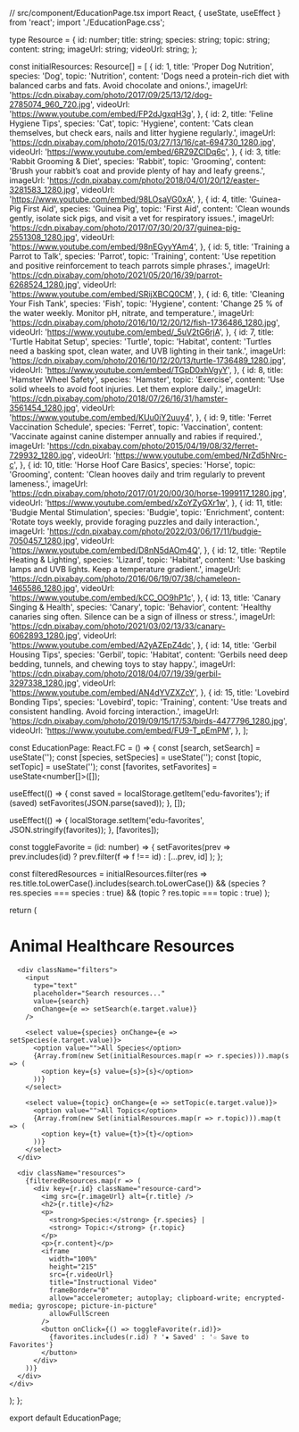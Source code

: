 // src/component/EducationPage.tsx
import React, { useState, useEffect } from 'react';
import './EducationPage.css';

type Resource = {
  id: number;
  title: string;
  species: string;
  topic: string;
  content: string;
  imageUrl: string;
  videoUrl: string;
};

const initialResources: Resource[] = [
  {
    id: 1,
    title: 'Proper Dog Nutrition',
    species: 'Dog',
    topic: 'Nutrition',
    content: 'Dogs need a protein-rich diet with balanced carbs and fats. Avoid chocolate and onions.',
    imageUrl: 'https://cdn.pixabay.com/photo/2017/09/25/13/12/dog-2785074_960_720.jpg',
    videoUrl: 'https://www.youtube.com/embed/FP2dJgxqH3g',
  },
  {
    id: 2,
    title: 'Feline Hygiene Tips',
    species: 'Cat',
    topic: 'Hygiene',
    content: 'Cats clean themselves, but check ears, nails and litter hygiene regularly.',
    imageUrl: 'https://cdn.pixabay.com/photo/2015/03/27/13/16/cat-694730_1280.jpg',
    videoUrl: 'https://www.youtube.com/embed/6RZ9ZClDq6c',
  },
  {
    id: 3,
    title: 'Rabbit Grooming & Diet',
    species: 'Rabbit',
    topic: 'Grooming',
    content: 'Brush your rabbit’s coat and provide plenty of hay and leafy greens.',
    imageUrl: 'https://cdn.pixabay.com/photo/2018/04/01/20/12/easter-3281583_1280.jpg',
    videoUrl: 'https://www.youtube.com/embed/98LOsaVG0xA',
  },
  {
    id: 4,
    title: 'Guinea-Pig First Aid',
    species: 'Guinea Pig',
    topic: 'First Aid',
    content: 'Clean wounds gently, isolate sick pigs, and visit a vet for respiratory issues.',
    imageUrl: 'https://cdn.pixabay.com/photo/2017/07/30/20/37/guinea-pig-2551308_1280.jpg',
    videoUrl: 'https://www.youtube.com/embed/98nEGyyYAm4',
  },
  {
    id: 5,
    title: 'Training a Parrot to Talk',
    species: 'Parrot',
    topic: 'Training',
    content: 'Use repetition and positive reinforcement to teach parrots simple phrases.',
    imageUrl: 'https://cdn.pixabay.com/photo/2021/05/20/16/39/parrot-6268524_1280.jpg',
    videoUrl: 'https://www.youtube.com/embed/SRijXBCQ0CM',
  },
  {
    id: 6,
    title: 'Cleaning Your Fish Tank',
    species: 'Fish',
    topic: 'Hygiene',
    content: 'Change 25 % of the water weekly. Monitor pH, nitrate, and temperature.',
    imageUrl: 'https://cdn.pixabay.com/photo/2016/10/12/20/12/fish-1736486_1280.jpg',
    videoUrl: 'https://www.youtube.com/embed/_5uV2tG6rjA',
  },
  {
    id: 7,
    title: 'Turtle Habitat Setup',
    species: 'Turtle',
    topic: 'Habitat',
    content: 'Turtles need a basking spot, clean water, and UVB lighting in their tank.',
    imageUrl: 'https://cdn.pixabay.com/photo/2016/10/12/20/13/turtle-1736489_1280.jpg',
    videoUrl: 'https://www.youtube.com/embed/TGpD0xhVgyY',
  },
  {
    id: 8,
    title: 'Hamster Wheel Safety',
    species: 'Hamster',
    topic: 'Exercise',
    content: 'Use solid wheels to avoid foot injuries. Let them explore daily.',
    imageUrl: 'https://cdn.pixabay.com/photo/2018/07/26/16/31/hamster-3561454_1280.jpg',
    videoUrl: 'https://www.youtube.com/embed/KUu0iY2uuy4',
  },
  {
    id: 9,
    title: 'Ferret Vaccination Schedule',
    species: 'Ferret',
    topic: 'Vaccination',
    content: 'Vaccinate against canine distemper annually and rabies if required.',
    imageUrl: 'https://cdn.pixabay.com/photo/2015/04/19/08/32/ferret-729932_1280.jpg',
    videoUrl: 'https://www.youtube.com/embed/NrZd5hNrc-c',
  },
  {
    id: 10,
    title: 'Horse Hoof Care Basics',
    species: 'Horse',
    topic: 'Grooming',
    content: 'Clean hooves daily and trim regularly to prevent lameness.',
    imageUrl: 'https://cdn.pixabay.com/photo/2017/01/20/00/30/horse-1999117_1280.jpg',
    videoUrl: 'https://www.youtube.com/embed/xZoYZyGXr1w',
  },
  {
    id: 11,
    title: 'Budgie Mental Stimulation',
    species: 'Budgie',
    topic: 'Enrichment',
    content: 'Rotate toys weekly, provide foraging puzzles and daily interaction.',
    imageUrl: 'https://cdn.pixabay.com/photo/2022/03/06/17/11/budgie-7050457_1280.jpg',
    videoUrl: 'https://www.youtube.com/embed/D8nN5dAOm4Q',
  },
  {
    id: 12,
    title: 'Reptile Heating & Lighting',
    species: 'Lizard',
    topic: 'Habitat',
    content: 'Use basking lamps and UVB lights. Keep a temperature gradient.',
    imageUrl: 'https://cdn.pixabay.com/photo/2016/06/19/07/38/chameleon-1465586_1280.jpg',
    videoUrl: 'https://www.youtube.com/embed/kCC_OO9hP1c',
  },
  {
    id: 13,
    title: 'Canary Singing & Health',
    species: 'Canary',
    topic: 'Behavior',
    content: 'Healthy canaries sing often. Silence can be a sign of illness or stress.',
    imageUrl: 'https://cdn.pixabay.com/photo/2021/03/02/13/33/canary-6062893_1280.jpg',
    videoUrl: 'https://www.youtube.com/embed/A2yAZEpZ4dc',
  },
  {
    id: 14,
    title: 'Gerbil Housing Tips',
    species: 'Gerbil',
    topic: 'Habitat',
    content: 'Gerbils need deep bedding, tunnels, and chewing toys to stay happy.',
    imageUrl: 'https://cdn.pixabay.com/photo/2018/04/07/19/39/gerbil-3297338_1280.jpg',
    videoUrl: 'https://www.youtube.com/embed/AN4dYVZXZcY',
  },
  {
    id: 15,
    title: 'Lovebird Bonding Tips',
    species: 'Lovebird',
    topic: 'Training',
    content: 'Use treats and consistent handling. Avoid forcing interaction.',
    imageUrl: 'https://cdn.pixabay.com/photo/2019/09/15/17/53/birds-4477796_1280.jpg',
    videoUrl: 'https://www.youtube.com/embed/FU9-T_pEmPM',
  },
];

const EducationPage: React.FC = () => {
  const [search, setSearch] = useState('');
  const [species, setSpecies] = useState('');
  const [topic, setTopic] = useState('');
  const [favorites, setFavorites] = useState<number[]>([]);

  useEffect(() => {
    const saved = localStorage.getItem('edu-favorites');
    if (saved) setFavorites(JSON.parse(saved));
  }, []);

  useEffect(() => {
    localStorage.setItem('edu-favorites', JSON.stringify(favorites));
  }, [favorites]);

  const toggleFavorite = (id: number) => {
    setFavorites(prev =>
      prev.includes(id) ? prev.filter(f => f !== id) : [...prev, id]
    );
  };

  const filteredResources = initialResources.filter(res =>
    res.title.toLowerCase().includes(search.toLowerCase()) &&
    (species ? res.species === species : true) &&
    (topic ? res.topic === topic : true)
  );

  return (
    <div className="education-page">
      <h1>Animal Healthcare Resources</h1>

      <div className="filters">
        <input
          type="text"
          placeholder="Search resources..."
          value={search}
          onChange={e => setSearch(e.target.value)}
        />

        <select value={species} onChange={e => setSpecies(e.target.value)}>
          <option value="">All Species</option>
          {Array.from(new Set(initialResources.map(r => r.species))).map(s => (
            <option key={s} value={s}>{s}</option>
          ))}
        </select>

        <select value={topic} onChange={e => setTopic(e.target.value)}>
          <option value="">All Topics</option>
          {Array.from(new Set(initialResources.map(r => r.topic))).map(t => (
            <option key={t} value={t}>{t}</option>
          ))}
        </select>
      </div>

      <div className="resources">
        {filteredResources.map(r => (
          <div key={r.id} className="resource-card">
            <img src={r.imageUrl} alt={r.title} />
            <h2>{r.title}</h2>
            <p>
              <strong>Species:</strong> {r.species} |
              <strong> Topic:</strong> {r.topic}
            </p>
            <p>{r.content}</p>
            <iframe
              width="100%"
              height="215"
              src={r.videoUrl}
              title="Instructional Video"
              frameBorder="0"
              allow="accelerometer; autoplay; clipboard-write; encrypted-media; gyroscope; picture-in-picture"
              allowFullScreen
            />
            <button onClick={() => toggleFavorite(r.id)}>
              {favorites.includes(r.id) ? '★ Saved' : '☆ Save to Favorites'}
            </button>
          </div>
        ))}
      </div>
    </div>
  );
};

export default EducationPage;